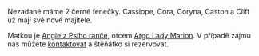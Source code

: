 Nezadané máme 2 černé fenečky. Cassiope, Cora, Coryna, Caston a Cliff už mají své nové majitele.

Matkou je [Angie z Psího ranče](/nasi-psi#Angie), otcem [Argo Lady Marion](https://www.hovawart.cz/databaze/psi/info.php?id=7577).
V případě zájmu nás můžete [kontaktovat](/kontakt) a štěňátko si rezervovat.
